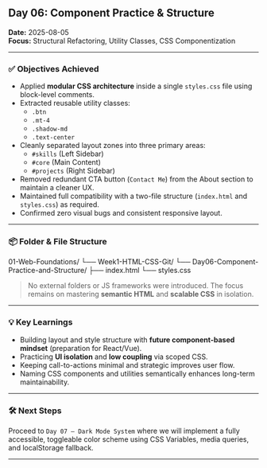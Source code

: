 ## Day 06: Component Practice & Structure

**Date:** 2025-08-05  
**Focus:** Structural Refactoring, Utility Classes, CSS Componentization

---

### ✅ Objectives Achieved

- Applied **modular CSS architecture** inside a single `styles.css` file using block-level comments.
- Extracted reusable utility classes:
  - `.btn`
  - `.mt-4`
  - `.shadow-md`
  - `.text-center`
- Cleanly separated layout zones into three primary areas:
  - `#skills` (Left Sidebar)
  - `#core` (Main Content)
  - `#projects` (Right Sidebar)
- Removed redundant CTA button (`Contact Me`) from the About section to maintain a cleaner UX.
- Maintained full compatibility with a two-file structure (`index.html` and `styles.css`) as required.
- Confirmed zero visual bugs and consistent responsive layout.

---

### 📦 Folder & File Structure

01-Web-Foundations/
└── Week1-HTML-CSS-Git/
└── Day06-Component-Practice-and-Structure/
├── index.html
└── styles.css

> No external folders or JS frameworks were introduced. The focus remains on mastering **semantic HTML** and **scalable CSS** in isolation.

---

### 💡 Key Learnings

- Building layout and style structure with **future component-based mindset** (preparation for React/Vue).
- Practicing **UI isolation** and **low coupling** via scoped CSS.
- Keeping call-to-actions minimal and strategic improves user flow.
- Naming CSS components and utilities semantically enhances long-term maintainability.

---

### 🛠️ Next Steps

Proceed to `Day 07 – Dark Mode System` where we will implement a fully accessible, toggleable color scheme using CSS Variables, media queries, and localStorage fallback.

---
